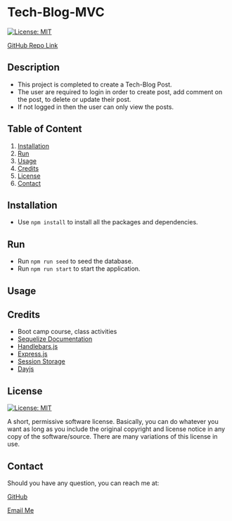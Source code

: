 # Tech-Blog-MVC

[![License: MIT](https://img.shields.io/badge/License-MIT-yellow.svg)](https://opensource.org/licenses/MIT)

[GitHub Repo Link](https://github.com/salidamaharjan/tech-blog-MVC)

## Description
* This project is completed to create a Tech-Blog Post.
* The user are required to login in order to create post, add comment on the post, to delete or update their post.
* If not logged in then the user can only view the posts.

## Table of Content
1. [Installation](#installation)
2. [Run](#run)
3. [Usage](#usage)
4. [Credits](#credits)
5. [License](#license)
6. [Contact](#contact)

## Installation
* Use `npm install` to install all the packages and dependencies.

## Run
* Run `npm run seed` to seed the database.
* Run `npm run start` to start the application.

## Usage

## Credits
* Boot camp course, class activities
* [Sequelize Documentation](https://sequelize.org/docs/v6/getting-started/)
* [Handlebars.js](https://handlebarsjs.com/guide/#installation)
* [Express.js](https://expressjs.com/en/starter/basic-routing.html)
* [Session Storage](https://expressjs.com/en/resources/middleware/session.html)
* [Dayjs](https://github.com/iamkun/dayjs)

## License
[![License: MIT](https://img.shields.io/badge/License-MIT-yellow.svg)](https://opensource.org/licenses/MIT)

A short, permissive software license. Basically, you can do whatever you want as long as you include the original copyright and license notice in any copy of the software/source. There are many variations of this license in use.

## Contact
Should you have any question, you can reach me at:

[GitHub](https://github.com/salidamaharjan)

[Email Me](mailto:email@email.com)